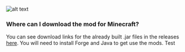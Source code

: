 ![alt text](https://repository-images.githubusercontent.com/489147178/c1518052-65e0-48da-8348-a3159c5cac90)

### Where can I download the mod for Minecraft?
You can see download links for the already built .jar files in the releases [here](https://github.com/Brainterminator/utilityblocks/releases/). 
You will need to install Forge and Java to get use the mods.
Test

